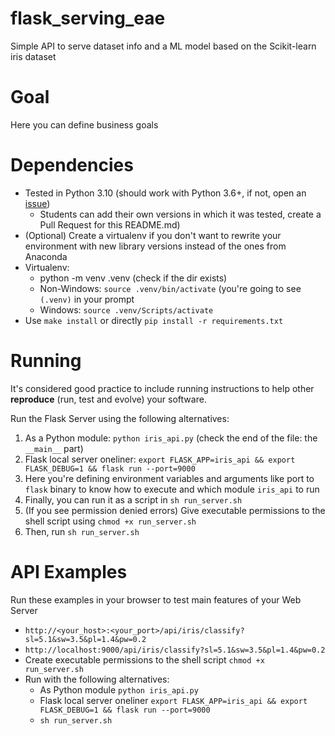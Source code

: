 # flask_serving_eae

Simple API to serve dataset info and a ML model based on the Scikit-learn iris dataset

# Goal

Here you can define business goals

# Dependencies

- Tested in Python 3.10 (should work with Python 3.6+, if not, open an [issue](https://github.com/icaromedeiros/flask_serving_eae/issues/new))
  - Students can add their own versions in which it was tested, create a Pull Request for this README.md)
- (Optional) Create a virtualenv if you don't want to rewrite your environment with new library versions instead of the ones from Anaconda
- Virtualenv:
  - python -m venv .venv (check if the dir exists)
  - Non-Windows:  `source .venv/bin/activate` (you're going to see `(.venv)` in your prompt
  - Windows: `source .venv/Scripts/activate`
- Use `make install` or directly `pip install -r requirements.txt`

# Running

It's considered good practice to include running instructions to help other **reproduce** (run, test and evolve) your software.

Run the Flask Server using the following alternatives:

1. As a Python module: `python iris_api.py` (check the end of the file: the `__main__` part)
1. Flask local server oneliner: `export FLASK_APP=iris_api && export FLASK_DEBUG=1 && flask run --port=9000`
  1. Here you're defining environment variables and arguments like port to `flask` binary to know how to execute and which module `iris_api` to run
1. Finally, you can run it as a script in `sh run_server.sh`
  1. (If you see permission denied errors) Give executable permissions to the shell script using `chmod +x run_server.sh`
  1. Then, run `sh run_server.sh`

# API Examples

Run these examples in your browser to test main features of your Web Server

- `http://<your_host>:<your_port>/api/iris/classify?sl=5.1&sw=3.5&pl=1.4&pw=0.2`
- `http://localhost:9000/api/iris/classify?sl=5.1&sw=3.5&pl=1.4&pw=0.2` 
- Create executable permissions to the shell script `chmod +x run_server.sh`
- Run with the following alternatives:
  - As Python module `python iris_api.py`
  - Flask local server oneliner `export FLASK_APP=iris_api && export FLASK_DEBUG=1 && flask run --port=9000`
  - `sh run_server.sh`
